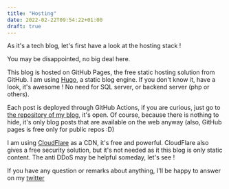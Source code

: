 ```yaml
---
title: "Hosting"
date: 2022-02-22T09:54:22+01:00
draft: true
---
```


As it's a tech blog, let's first have a look at the hosting stack !

You may be disappointed, no big deal here.

This blog is hosted on GitHub Pages, the free static hosting solution from GitHub. I am using [Hugo](https://gohugo.io/), a static blog engine. If you don't know it, have a look, it's awesome ! No need for SQL server, or backend server (php or others).

Each post is deployed through GitHub Actions, if you are curious, just go to [the repository of my blog](https://github.com/poolpix/blog), it's open. Of course, because there is nothing to hide, it's only blog posts that are available on the web anyway (also, GitHub pages is free only for public repos :D)

I am using [CloudFlare](https://www.cloudflare.com/) as a CDN, it's free and powerful. CloudFlare also gives a free security solution, but it's not needed as it this blog is only static content. The anti DDoS may be helpful someday, let's see !

If you have any question or remarks about anything, I'll be happy to answer on my [twitter](https://twitter.com/Poulpix)